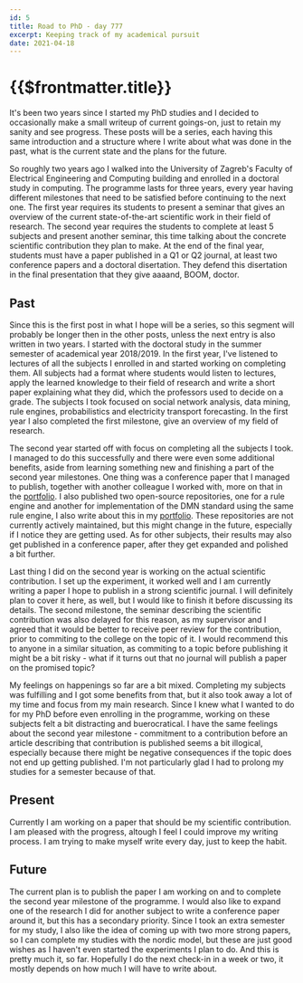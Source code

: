 ```yaml
---
id: 5
title: Road to PhD - day 777
excerpt: Keeping track of my academical pursuit
date: 2021-04-18
---
```


# {{$frontmatter.title}}

It's been two years since I started my PhD studies and I decided to
occasionally make a small writeup of current goings-on, just to retain my
sanity and see progress. These posts will be a series, each having this same
introduction and a structure where I write about what was done in the past,
what is the current state and the plans for the future.

So roughly two years ago I walked into the University of Zagreb's Faculty of
Electrical Engineering and Computing building and enrolled in a doctoral study
in computing. The programme lasts for three years, every year having different
milestones that need to be satisfied before continuing to the next one. The
first year requires its students to present a seminar that gives an overview of
the current state-of-the-art scientific work in their field of research. The
second year requires the students to complete at least 5 subjects and present
another seminar, this time talking about the concrete scientific contribution
they plan to make. At the end of the final year, students must have a paper
published in a Q1 or Q2 journal, at least two conference papers and a doctoral
disertation. They defend this disertation in the final presentation that they
give aaaand, BOOM, doctor.

## Past

Since this is the first post in what I hope will be a series, so this segment
will probably be longer then in the other posts, unless the next entry is also
written in two years. I started with the doctoral study in the summer semester
of academical year 2018/2019. In the first year, I've listened to lectures of
all the subjects I enrolled in and started working on completing them. All
subjects had a format where students would listen to lectures, apply the
learned knowledge to their field of research and write a short paper explaining
what they did, which the professors used to decide on a grade. The subjects I
took focused on social network analysis, data mining, rule engines,
probabilistics and electricity transport forecasting. In the first year I also
completed the first milestone, give an overview of my field of research.

The second year started off with focus on completing all the subjects I took.
I managed to do this successfully and there were even some additional benefits,
aside from learning something new and finishing a part of the second year
milestones. One thing was a conference paper that I managed to publish,
together with another colleague I worked with, more on that in the
[portfolio](../portfolio/grid_resilience). I also published two open-source
repositories, one for a rule engine and another for implementation of the DMN
standard using the same rule engine, I also write about this in my
[portfolio](../portfolio/ruly). These repositories are not currently actively
maintained, but this might change in the future, especially if I notice they
are getting used. As for other subjects, their results may also get published
in a conference paper, after they get expanded and polished a bit further.

Last thing I did on the second year is working on the actual scientific
contribution. I set up the experiment, it worked well and I am currently
writing a paper I hope to publish in a strong scientific journal. I will
definitely plan to cover it here, as well, but I would like to finish it before
discussing its details. The second milestone, the seminar describing the
scientific contribution was also delayed for this reason, as my supervisor and
I agreed that it would be better to receive peer review for the contribution,
prior to commiting to the college on the topic of it. I would recommend this to
anyone in a similar situation, as commiting to a topic before publishing it
might be a bit risky - what if it turns out that no journal will publish a
paper on the promised topic?

My feelings on happenings so far are a bit mixed. Completing my subjects was
fulfilling and I got some benefits from that, but it also took away a lot of my
time and focus from my main research. Since I knew what I wanted to do for my
PhD before even enrolling in the programme, working on these subjects felt a
bit distracting and buerocratical. I have the same feelings about the second
year milestone - commitment to a contribution before an article describing that
contribution is published seems a bit illogical, especially because there might
be negative consequences if the topic does not end up getting published. I'm
not particularly glad I had to prolong my studies for a semester because of
that.

## Present

Currently I am working on a paper that should be my scientific contribution. I
am pleased with the progress, altough I feel I could improve my writing
process. I am trying to make myself write every day, just to keep the habit.

## Future

The current plan is to publish the paper I am working on and to complete the
second year milestone of the programme. I would also like to expand one of the
research I did for another subject to write a conference paper around it, but
this has a secondary priority. Since I took an extra semester for my study, I
also like the idea of coming up with two more strong papers, so I can complete
my studies with the nordic model, but these are just good wishes as I haven't
even started the experiments I plan to do. And this is pretty much it, so far.
Hopefully I do the next check-in in a week or two, it mostly depends on how
much I will have to write about.

<disqus />
